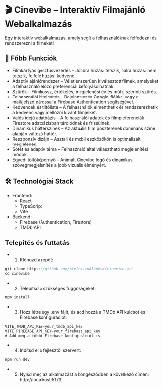 # 🎬 Cinevibe – Interaktív Filmajánló Webalkalmazás

Egy interaktív webalkalmazás, amely segít a felhasználóknak felfedezni és rendszerezni a filmeket!

## 🚀 Főbb Funkciók

- Filmkártyás gesztusvezérlés – Jobbra húzás: tetszik, balra húzás: nem tetszik, felfelé húzás: kedvenc.
- Adaptív ajánlórendszer – Véletlenszerűen kiválasztott filmek, amelyeket a felhasználó előző preferenciái befolyásolhatnak.
- Szűrők – Filmhossz, értékelés, megjelenési év és műfaj szerinti szűrés.
- Felhasználói hitelesítés – Bejelentkezés Google-fiókkal vagy e-mail/jelszó párossal a Firebase Authentication segítségével.
- Kedvencek és tiltólista – A felhasználók elmenthetik és rendszerezhetik a kedvenc vagy mellőzni kívánt filmjeiket.
- Valós idejű adatbázis – A felhasználói adatok és filmpreferenciák Firestore adatbázisban tárolódnak és frissülnek.
- Dinamikus háttérszínek – Az aktuális film poszterének domináns színe alapján változó háttér.
- Reszponzív dizájn – Asztali és mobil eszközökön is optimalizált megjelenés.
- Sötét és adaptív téma – Felhasználó által választható megjelenítési módok.
- Egyedi töltőképernyő – Animált Cinevibe logó és dinamikus szövegmegjelenítés a jobb vizuális élményért.

## 🛠️ Technológiai Stack
- Frontend:
  - React
  - TypeScript
  - Vite
- Backend:
  - Firebase (Authentication, Firestore)
  - TMDb API

## Telepítés és futtatás
- 1. Klónozd a repót:

```js
git clone https://github.com/<felhasználónév>/cinevibe.git  
cd cinevibe
```
- 2. Telepítsd a szükséges függőségeket:

```js
npm install  
```

- 3. Hozz létre egy .env fájlt, és add hozzá a TMDb API kulcsot és Firebase konfigurációt:

```js
VITE_TMDB_API_KEY=your_tmdb_api_key  
VITE_FIREBASE_API_KEY=your_firebase_api_key  
# Add meg a többi Firebase konfigurációt is
```

- 4. Indítsd el a fejlesztői szervert:
```js
npm run dev
```
- 5. Nyisd meg az alkalmazást a böngésződben a következő címen: http://localhost:5173.

